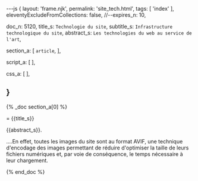 ---js
{
  layout:    'frame.njk',
  permalink: 'site_tech.html',
  tags:      [ 'index' ],
  eleventyExcludeFromCollections: false,
  //--expires_n: 10,


  doc_n:      5120,
  title_s:    `Technologie du site`,
  subtitle_s: `Infrastructure technologique du site`,
  abstract_s: `Les technologies du web au service de l'art`,

  section_a:
  [
    `article`,
  ],

  script_a:
  [
  ],

  css_a:
  [
  ],

}
---
{% _doc section_a[0] %}

= {{title_s}}

{{abstract_s}}.


....En effet, toutes les images du site sont au format AVIF, une technique d'encodage des images permettant de réduire d'optimiser la taille de leurs fichiers numériques et, par voie de conséquence, le temps nécessaire à leur chargement.



{% end_doc %}
